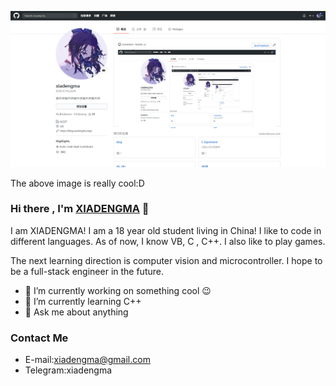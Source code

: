 ![cool](https://raw.githubusercontent.com/XIADENGMA/XIADENGMA/master/image.jpg)

The above image is really cool:D



### Hi there , I'm [XIADENGMA](https://blog.xiadengma.com/) 👋

I am XIADENGMA! I am a 18 year old student living in China! I like to code in different languages. As of now, I know VB, C , C++. I also like to play games.

The next learning direction is computer vision and microcontroller. I hope to be a full-stack engineer in the future.

- 🔭 I’m currently working on something cool 😉
- 🌱  I’m currently learning C++
- 💬 Ask me about anything

### Contact Me

- E-mail:xiadengma@gmail.com
- Telegram:xiadengma
